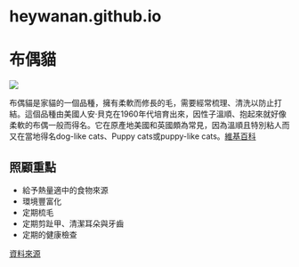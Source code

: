 # heywanan.github.io

<body>
  <div class="char">
  
  <h1>布偶貓</h1>
    <img src="https://img.alicdn.com/imgextra/i4/2256803919/O1CN01QUlLMg1eowfZPvicQ_!!2256803919-0-daren.jpg">
    <p>布偶貓是家貓的一個品種，擁有柔軟而修長的毛，需要經常梳理、清洗以防止打結。這個品種由美國人安·貝克在1960年代培育出來，因性子溫順、抱起來就好像柔軟的布偶一般而得名。它在原產地美國和英國頗為常見，因為溫順且特別粘人而又在當地得名dog-like cats、Puppy cats或puppy-like cats。<a href="https://zh.wikipedia.org/zh-tw/%E5%B8%83%E5%81%B6%E8%B2%93">維基百科</a></p>
      <h2>照顧重點</h2>
      <ul>
        <li>給予熱量適中的食物來源</li>
        <li>環境豐富化</li>
        <li>定期梳毛</li>
        <li>定期剪趾甲、清潔耳朵與牙齒</li>
        <li>定期的健康檢查</li>
      </ul>
      <a href="https://www.catraws.com/breed/ragdoll/">資料來源</a>
    </div>
    <style>
      .char{
        text_align : center;  
      }
      
    </style>
</body>

